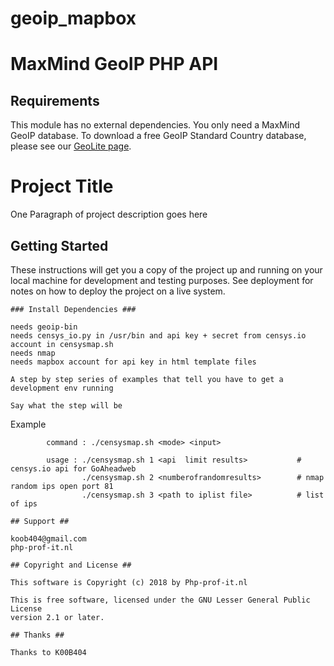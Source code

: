 # geoip_mapbox


# MaxMind GeoIP PHP API #

## Requirements ##

This module has no external dependencies. You only need a MaxMind GeoIP
database. To download a free GeoIP Standard Country database, please see
our [GeoLite page](http://dev.maxmind.com/geoip/geolite).

# Project Title

One Paragraph of project description goes here

## Getting Started

These instructions will get you a copy of the project up and running on your local machine for development and testing purposes. See deployment for notes on how to deploy the project on a live system.

```
### Install Dependencies ###

needs geoip-bin
needs censys_io.py in /usr/bin and api key + secret from censys.io account in censysmap.sh
needs nmap
needs mapbox account for api key in html template files

A step by step series of examples that tell you have to get a development env running

Say what the step will be

```
Example
```
        command : ./censysmap.sh <mode> <input>

        usage : ./censysmap.sh 1 <api  limit results>           # censys.io api for GoAheadweb
                ./censysmap.sh 2 <numberofrandomresults>        # nmap random ips open port 81
                ./censysmap.sh 3 <path to iplist file>          # list of ips

## Support ##

koob404@gmail.com
php-prof-it.nl

## Copyright and License ##

This software is Copyright (c) 2018 by Php-prof-it.nl

This is free software, licensed under the GNU Lesser General Public License
version 2.1 or later.

## Thanks ##

Thanks to K00B404
